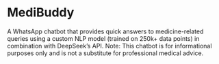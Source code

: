 # MediBuddy
A WhatsApp chatbot that provides quick answers to medicine-related queries using a custom NLP model (trained on 250k+ data points) in combination with DeepSeek’s API. Note: This chatbot is for informational purposes only and is not a substitute for professional medical advice.
